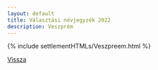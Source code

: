```yaml
---
layout: default
title: Választási névjegyzék 2022
description: Veszprém
---
```


{% include settlementHTMLs/Veszpreem.html %}

[Vissza](../)